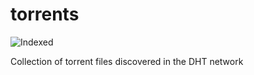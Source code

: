 torrents 
========
![Indexed](https://img.shields.io/badge/indexed-107440-blue)

Collection of torrent files discovered in the DHT network
